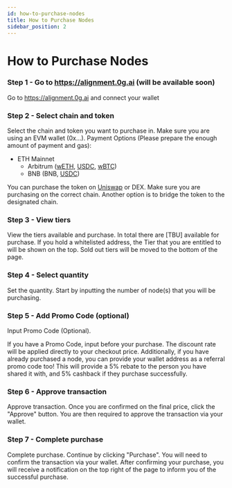 ```yaml
---
id: how-to-purchase-nodes
title: How to Purchase Nodes
sidebar_position: 2
---
```


# How to Purchase Nodes

### Step 1 - Go to https://alignment.0g.ai (will be available soon)
Go to https://alignment.0g.ai  and connect your wallet

### Step 2 - Select chain and token
Select the chain and token you want to purchase in. Make sure you are using an EVM wallet (0x...). Payment Options (Please prepare the enough amount of payment and gas):
	
 * ETH Mainnet
   * Arbitrum ([wETH](https://arbiscan.io/token/0x82af49447d8a07e3bd95bd0d56f35241523fbab1), [USDC](https://arbiscan.io/token/0xaf88d065e77c8cC2239327C5EDb3A432268e5831), [wBTC](https://arbiscan.io/token/0x2f2a2543B76A4166549F7aaB2e75Bef0aefC5B0f))
   * BNB (BNB, [USDC](https://bscscan.com/token/0x8ac76a51cc950d9822d68b83fe1ad97b32cd580d))

You can purchase the token on [Uniswap](https://app.uniswap.org/) or DEX. Make sure you are purchasing on the correct chain. Another option is to bridge the token to the designated chain. 
	
### Step 3 - View tiers
View the tiers available and purchase. In total there are [TBU] available for purchase. If you hold a whitelisted address, the Tier that you are entitled to will be shown on the top. Sold out tiers will be moved to the bottom of the page.
	
### Step 4 - Select quantity
Set the quantity. Start by inputting the number of node(s) that you will be purchasing.

### Step 5 - Add Promo Code (optional)
Input Promo Code (Optional). 
    
If you have a Promo Code, input before your purchase. The discount rate will be applied directly to your checkout price. Additionally, if you have already purchased a node, you can provide your wallet address as a referral promo code too! This will provide a 5% rebate to the person you have shared it with, and 5% cashback if they purchase successfully. 

### Step 6 - Approve transaction
Approve transaction. Once you are confirmed on the final price, click the "Approve" button. You are then required to approve the transaction via your wallet.

### Step 7 - Complete purchase
Complete purchase. Continue by clicking "Purchase". You will need to confirm the transaction via your wallet.
After confirming your purchase, you will receive a notification on the top right of the page to inform you of the successful purchase.

